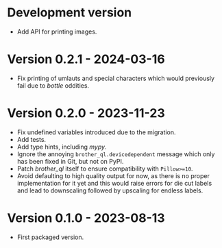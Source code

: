 # Development version

* Add API for printing images.

# Version 0.2.1 - 2024-03-16

* Fix printing of umlauts and special characters which would previously fail due to *bottle* oddities.

# Version 0.2.0 - 2023-11-23

* Fix undefined variables introduced due to the migration.
* Add tests.
* Add type hints, including *mypy*.
* Ignore the annoying `brother_ql.devicedependent` message which only has been fixed in Git, but not on PyPI.
* Patch *brother_ql* itself to ensure compatibility with `Pillow>=10`.
* Avoid defaulting to high quality output for now, as there is no proper implementation for it yet and this would raise errors for die cut labels and lead to downscaling followed by upscaling for endless labels.

# Version 0.1.0 - 2023-08-13

* First packaged version.
